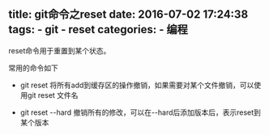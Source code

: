 title: git命令之reset
date: 2016-07-02 17:24:38
tags: 
    - git 
    - reset
categories:
    - 编程
---
reset命令用于重置到某个状态。

常用的命令如下
* git reset 
将所有add到缓存区的操作撤销，如果需要对某个文件撤销，可以使用git reset 文件名

* git reset --hard 
撤销所有的修改，可以在--hard后添加版本后，表示reset到某个版本
